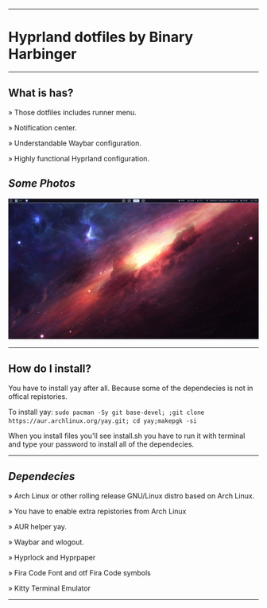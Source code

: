 
----------------------------------------------------------------------------------------

# Hyprland dotfiles by Binary Harbinger

----------------------------------------------------------------------------------------

## What is has?

» Those dotfiles includes runner menu.

» Notification center.

» Understandable Waybar configuration.

» Highly functional Hyprland configuration.

## *Some Photos*

![Photo](https://raw.githubusercontent.com/BinaryHarbinger/Dotfiles/main/readme/photo1.png?raw=true)

----------------------------------------------------------------------------------------

## How do I install?

You have to install yay after all. Because some of the dependecies is not in offical repistories.

To install yay: `sudo pacman -Sy git base-devel;
;git clone https://aur.archlinux.org/yay.git;
cd yay;makepgk -si`

When you install files you'll see install.sh you have to run it with terminal and type your password to install all of the dependecies.

***

## *Dependecies*
  
  » Arch Linux or other rolling release GNU/Linux distro based on Arch Linux.

  » You have to enable extra repistories from Arch Linux

  » AUR helper yay.

  » Waybar and wlogout.

  » Hyprlock and Hyprpaper

  » Fira Code Font and otf Fira Code symbols

  » Kitty Terminal Emulator


----------------------------------------------------------------------------------------
